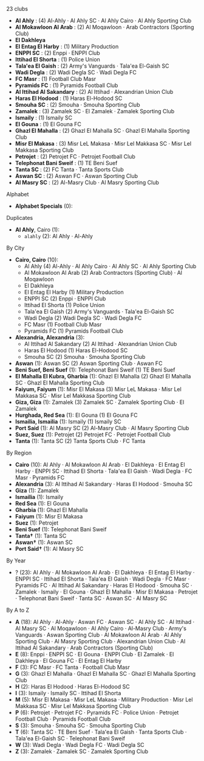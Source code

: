 23 clubs

- **Al Ahly** : (4) Al-Ahly · Al Ahly SC · Al Ahly Cairo · Al Ahly Sporting Club
- **Al Mokawloon Al Arab** : (2) Al Moqawloon · Arab Contractors (Sporting Club)
- **El Dakhleya**
- **El Entag El Harby** : (1) Military Production
- **ENPPI SC** : (2) Enppi · ENPPI Club
- **Ittihad El Shorta** : (1) Police Union
- **Tala'ea El Gaish** : (2) Army's Vanguards · Tala'ea El-Gaish SC
- **Wadi Degla** : (2) Wadi Degla SC · Wadi Degla FC
- **FC Masr** : (1) Football Club Masr
- **Pyramids FC** : (1) Pyramids Football Club
- **Al Ittihad Al Sakandary** : (2) Al Ittihad · Alexandrian Union Club
- **Haras El Hodood** : (1) Haras El-Hodood SC
- **Smouha SC** : (2) Smouha · Smouha Sporting Club
- **Zamalek** : (3) Zamalek SC · El Zamalek · Zamalek Sporting Club
- **Ismaily** : (1) Ismaily SC
- **El Gouna** : (1) El Gouna FC
- **Ghazl El Mahalla** : (2) Ghazl El Mahalla SC · Ghazl El Mahalla Sporting Club
- **Misr El Makasa** : (3) Misr LeL Makasa · Misr Lel Makkasa SC · Misr Lel Makkasa Sporting Club
- **Petrojet** : (2) Petrojet FC · Petrojet Football Club
- **Telephonat Bani Sweif** : (1) TE Beni Suef
- **Tanta SC** : (2) FC Tanta · Tanta Sports Club
- **Aswan SC** : (2) Aswan FC · Aswan Sporting Club
- **Al Masry SC** : (2) Al-Masry Club · Al Masry Sporting Club




Alphabet

- **Alphabet Specials** (0): 




Duplicates

- **Al Ahly**, Cairo (1):
  - `alahly` (2): Al Ahly · Al-Ahly




By City

- **Cairo, Cairo** (10): 
  - Al Ahly  (4) Al-Ahly · Al Ahly Cairo · Al Ahly SC · Al Ahly Sporting Club
  - Al Mokawloon Al Arab  (2) Arab Contractors (Sporting Club) · Al Moqawloon
  - El Dakhleya 
  - El Entag El Harby  (1) Military Production
  - ENPPI SC  (2) Enppi · ENPPI Club
  - Ittihad El Shorta  (1) Police Union
  - Tala'ea El Gaish  (2) Army's Vanguards · Tala'ea El-Gaish SC
  - Wadi Degla  (2) Wadi Degla SC · Wadi Degla FC
  - FC Masr  (1) Football Club Masr
  - Pyramids FC  (1) Pyramids Football Club
- **Alexandria, Alexandria** (3): 
  - Al Ittihad Al Sakandary  (2) Al Ittihad · Alexandrian Union Club
  - Haras El Hodood  (1) Haras El-Hodood SC
  - Smouha SC  (2) Smouha · Smouha Sporting Club
- **Aswan** (1): Aswan SC  (2) Aswan Sporting Club · Aswan FC
- **Beni Suef, Beni Suef** (1): Telephonat Bani Sweif  (1) TE Beni Suef
- **El Mahalla El Kubra, Gharbia** (1): Ghazl El Mahalla  (2) Ghazl El Mahalla SC · Ghazl El Mahalla Sporting Club
- **Faiyum, Faiyum** (1): Misr El Makasa  (3) Misr LeL Makasa · Misr Lel Makkasa SC · Misr Lel Makkasa Sporting Club
- **Giza, Giza** (1): Zamalek  (3) Zamalek SC · Zamalek Sporting Club · El Zamalek
- **Hurghada, Red Sea** (1): El Gouna  (1) El Gouna FC
- **Ismailia, Ismailia** (1): Ismaily  (1) Ismaily SC
- **Port Said** (1): Al Masry SC  (2) Al-Masry Club · Al Masry Sporting Club
- **Suez, Suez** (1): Petrojet  (2) Petrojet FC · Petrojet Football Club
- **Tanta** (1): Tanta SC  (2) Tanta Sports Club · FC Tanta




By Region

- **Cairo** (10):   Al Ahly · Al Mokawloon Al Arab · El Dakhleya · El Entag El Harby · ENPPI SC · Ittihad El Shorta · Tala'ea El Gaish · Wadi Degla · FC Masr · Pyramids FC
- **Alexandria** (3):   Al Ittihad Al Sakandary · Haras El Hodood · Smouha SC
- **Giza** (1):   Zamalek
- **Ismailia** (1):   Ismaily
- **Red Sea** (1):   El Gouna
- **Gharbia** (1):   Ghazl El Mahalla
- **Faiyum** (1):   Misr El Makasa
- **Suez** (1):   Petrojet
- **Beni Suef** (1):   Telephonat Bani Sweif
- **Tanta†** (1):   Tanta SC
- **Aswan†** (1):   Aswan SC
- **Port Said†** (1):   Al Masry SC




By Year

- ? (23):   Al Ahly · Al Mokawloon Al Arab · El Dakhleya · El Entag El Harby · ENPPI SC · Ittihad El Shorta · Tala'ea El Gaish · Wadi Degla · FC Masr · Pyramids FC · Al Ittihad Al Sakandary · Haras El Hodood · Smouha SC · Zamalek · Ismaily · El Gouna · Ghazl El Mahalla · Misr El Makasa · Petrojet · Telephonat Bani Sweif · Tanta SC · Aswan SC · Al Masry SC






By A to Z

- **A** (18): Al Ahly · Al-Ahly · Aswan FC · Aswan SC · Al Ahly SC · Al Ittihad · Al Masry SC · Al Moqawloon · Al Ahly Cairo · Al-Masry Club · Army's Vanguards · Aswan Sporting Club · Al Mokawloon Al Arab · Al Ahly Sporting Club · Al Masry Sporting Club · Alexandrian Union Club · Al Ittihad Al Sakandary · Arab Contractors (Sporting Club)
- **E** (8): Enppi · ENPPI SC · El Gouna · ENPPI Club · El Zamalek · El Dakhleya · El Gouna FC · El Entag El Harby
- **F** (3): FC Masr · FC Tanta · Football Club Masr
- **G** (3): Ghazl El Mahalla · Ghazl El Mahalla SC · Ghazl El Mahalla Sporting Club
- **H** (2): Haras El Hodood · Haras El-Hodood SC
- **I** (3): Ismaily · Ismaily SC · Ittihad El Shorta
- **M** (5): Misr El Makasa · Misr LeL Makasa · Military Production · Misr Lel Makkasa SC · Misr Lel Makkasa Sporting Club
- **P** (6): Petrojet · Petrojet FC · Pyramids FC · Police Union · Petrojet Football Club · Pyramids Football Club
- **S** (3): Smouha · Smouha SC · Smouha Sporting Club
- **T** (6): Tanta SC · TE Beni Suef · Tala'ea El Gaish · Tanta Sports Club · Tala'ea El-Gaish SC · Telephonat Bani Sweif
- **W** (3): Wadi Degla · Wadi Degla FC · Wadi Degla SC
- **Z** (3): Zamalek · Zamalek SC · Zamalek Sporting Club




